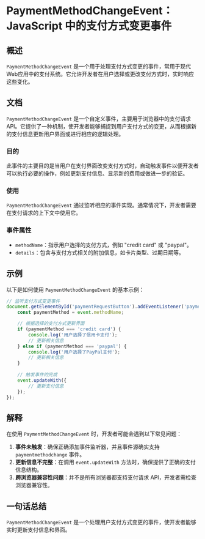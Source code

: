 <!--
Meta Description: # PaymentMethodChangeEvent：JavaScript 中的支付方式变更事件 ## 概述 `PaymentMethodChangeEvent` 是一个用于处理支付方式变更的事件，常用于现代Web应用中的支付系统。它允许开发者在用户选择或更改支付方式时，实时响应这些变化。 ## 文...
Meta Keywords: paymentmethodchangeevent, event, paymentmethod, javascript, api
-->

# PaymentMethodChangeEvent：JavaScript 中的支付方式变更事件

## 概述
`PaymentMethodChangeEvent` 是一个用于处理支付方式变更的事件，常用于现代Web应用中的支付系统。它允许开发者在用户选择或更改支付方式时，实时响应这些变化。

## 文档
`PaymentMethodChangeEvent` 是一个自定义事件，主要用于浏览器中的支付请求 API。它提供了一种机制，使开发者能够捕捉到用户支付方式的变更，从而根据新的支付信息更新用户界面或进行相应的逻辑处理。

### 目的
此事件的主要目的是当用户在支付界面改变支付方式时，自动触发事件以便开发者可以执行必要的操作，例如更新支付信息、显示新的费用或做进一步的验证。

### 使用
`PaymentMethodChangeEvent` 通过监听相应的事件实现。通常情况下，开发者需要在支付请求的上下文中使用它。

### 事件属性
- `methodName`：指示用户选择的支付方式，例如 "credit card" 或 "paypal"。
- `details`：包含与支付方式相关的附加信息，如卡片类型、过期日期等。

## 示例
以下是如何使用 `PaymentMethodChangeEvent` 的基本示例：

```javascript
// 监听支付方式变更事件
document.getElementById('paymentRequestButton').addEventListener('paymentmethodchange', function(event) {
    const paymentMethod = event.methodName;

    // 根据选择的支付方式更新界面
    if (paymentMethod === 'credit card') {
        console.log('用户选择了信用卡支付');
        // 更新相关信息
    } else if (paymentMethod === 'paypal') {
        console.log('用户选择了PayPal支付');
        // 更新相关信息
    }
    
    // 触发事件的完成
    event.updateWith({ 
        // 更新支付信息
    });
});
```

## 解释
在使用 `PaymentMethodChangeEvent` 时，开发者可能会遇到以下常见问题：

1. **事件未触发**：确保正确添加事件监听器，并且事件源确实支持 `paymentmethodchange` 事件。
2. **更新信息不完整**：在调用 `event.updateWith` 方法时，确保提供了正确的支付信息结构。
3. **跨浏览器兼容性问题**：并不是所有浏览器都支持支付请求 API，开发者需检查浏览器兼容性。

## 一句话总结
`PaymentMethodChangeEvent` 是一个处理用户支付方式变更的事件，使开发者能够实时更新支付信息和界面。